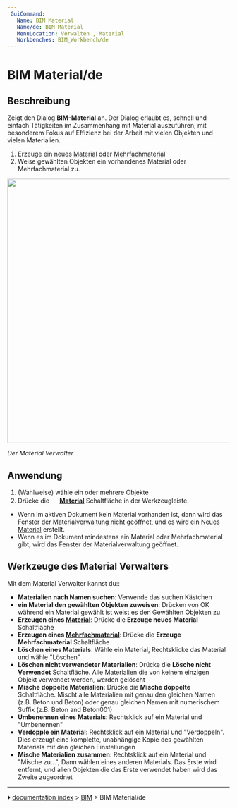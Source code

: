 ```yaml
---
 GuiCommand:
   Name: BIM Material
   Name/de: BIM Material
   MenuLocation: Verwalten , Material
   Workbenches: BIM_Workbench/de
---
```


# BIM Material/de



## Beschreibung

Zeigt den Dialog **BIM-Material** an. Der Dialog erlaubt es, schnell und einfach Tätigkeiten im Zusammenhang mit Material auszuführen, mit besonderem Fokus auf Effizienz bei der Arbeit mit vielen Objekten und vielen Materialien.

1.  Erzeuge ein neues [Material](Arch_SetMaterial/de.md) oder [Mehrfachmaterial](Arch_MultiMaterial/de.md)
2.  Weise gewählten Objekten ein vorhandenes Material oder Mehrfachmaterial zu.

<img alt="" src=images/BIM_materials_screenshot.png  style="width:600px;">



*Der Material Verwalter*



## Anwendung

1.  (Wahlweise) wähle ein oder mehrere Objekte
2.  Drücke die **<img src="images/BIM_Material.svg" width=16px> [Material](BIM_Material/de.md)** Schaltfläche in der Werkzeugleiste.

-   Wenn im aktiven Dokument kein Material vorhanden ist, dann wird das Fenster der Materialverwaltung nicht geöffnet, und es wird ein [Neues Material](Arch_SetMaterial/de.md) erstellt.
-   Wenn es im Dokument mindestens ein Material oder Mehrfachmaterial gibt, wird das Fenster der Materialverwaltung geöffnet.



## Werkzeuge des Material Verwalters 

Mit dem Material Verwalter kannst du::

-   **Materialien nach Namen suchen**: Verwende das suchen Kästchen
-   **ein Material den gewählten Objekten zuweisen**: Drücken von OK während ein Material gewählt ist weist es den Gewählten Objekten zu
-   **Erzeugen eines [Material](Arch_SetMaterial/de.md)**: Drücke die **Erzeuge neues Material** Schaltfläche
-   **Erzeugen eines [Mehrfachmaterial](Arch_MultiMaterial/de.md)**: Drücke die **Erzeuge Mehrfachmaterial** Schaltfläche
-   **Löschen eines Materials**: Wähle ein Material, Rechtsklicke das Material und wähle \"Löschen\"
-   **Löschen nicht verwendeter Materialien**: Drücke die **Lösche nicht Verwendet** Schaltfläche. Alle Materialien die von keinem einzigen Objekt verwendet werden, werden gelöscht
-   **Mische doppelte Materialien**: Drücke die **Mische doppelte** Schaltfläche. Mischt alle Materialien mit genau den gleichen Namen (z.B. Beton und Beton) oder genau gleichen Namen mit numerischem Suffix (z.B. Beton and Beton001)
-   **Umbenennen eines Materials**: Rechtsklick auf ein Material und \"Umbenennen\"
-   **Verdopple ein Material**: Rechtsklick auf ein Material und \"Verdoppeln\". Dies erzeugt eine komplette, unabhängige Kopie des gewählten Materials mit den gleichen Einstellungen
-   **Mische Materialien zusammen**: Rechtsklick auf ein Material und \"Mische zu\...\", Dann wählen eines anderen Materials. Das Erste wird entfernt, und allen Objekten die das Erste verwendet haben wird das Zweite zugeordnet



---
⏵ [documentation index](../README.md) > [BIM](BIM_Workbench.md) > BIM Material/de
